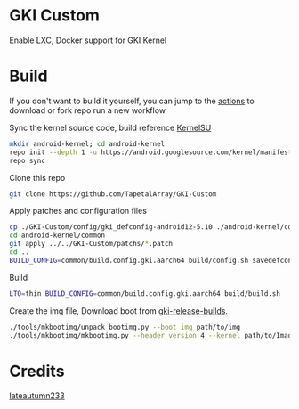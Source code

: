 # GKI Custom

Enable LXC, Docker support for GKI Kernel

# Build

If you don't want to build it yourself, you can jump to the [actions](https://github.com/TapetalArray/GKI-Custom/actions) to download or fork repo run a new workflow

Sync the kernel source code, build reference [KernelSU](https://kernelsu.org/guide/how-to-build.html)

```bash
mkdir android-kernel; cd android-kernel
repo init --depth 1 -u https://android.googlesource.com/kernel/manifest -b [BRANCH]
repo sync
```

Clone this repo

```bash
git clone https://github.com/TapetalArray/GKI-Custom
```

Apply patches and configuration files

```bash
cp ./GKI-Custom/config/gki_defconfig-android12-5.10 ./android-kernel/common/arch/arm64/configs/gki_defconfig
cd android-kernel/common
git apply ../../GKI-Custom/patchs/*.patch
cd ..
BUILD_CONFIG=common/build.config.gki.aarch64 build/config.sh savedefconfig
```

Build

```bash
LTO=thin BUILD_CONFIG=common/build.config.gki.aarch64 build/build.sh
```

Create the img file, Download boot from [gki-release-builds](https://source.android.com/docs/core/architecture/kernel/gki-release-builds).

```bash
./tools/mkbootimg/unpack_bootimg.py --boot_img path/to/img
./tools/mkbootimg/mkbootimg.py --header_version 4 --kernel path/to/Image --ramdisk path/to/ramdisk --os_version [OS_VERSION] --os_patch_level [OS_PATCH_LEVEL] -o path/to/img
```

# Credits

[lateautumn233](https://github.com/lateautumn233)

